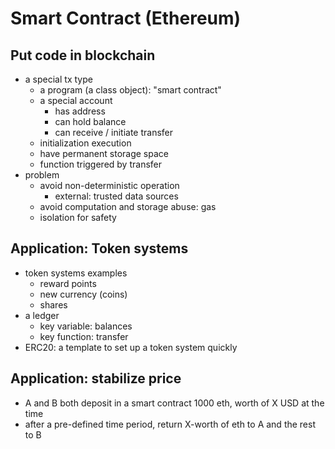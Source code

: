 # Smart Contract (Ethereum)

## Put code in blockchain
* a special tx type
  * a program (a class object): "smart contract"
  * a special account
    * has address
    * can hold balance
    * can receive / initiate transfer
  * initialization execution
  * have permanent storage space 
  * function triggered by transfer
* problem
  * avoid non-deterministic operation
    * external: trusted data sources
  * avoid computation and storage abuse: gas
  * isolation for safety 

## Application: Token systems 
* token systems examples
  * reward points
  * new currency (coins) 
  * shares
* a ledger
  * key variable: balances
  * key function: transfer
* ERC20: a template to set up a token system quickly

## Application: stabilize price 
* A and B both deposit in a smart contract 1000 eth, worth of X USD at the time
* after a pre-defined time period, return X-worth of eth to A and the rest to B
